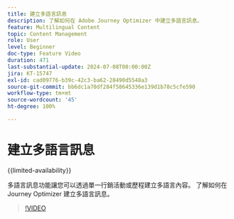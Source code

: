 ```yaml
---
title: 建立多語言訊息
description: 了解如何在 Adobe Journey Optimizer 中建立多語言訊息。
feature: Multilingual Content
topic: Content Management
role: User
level: Beginner
doc-type: Feature Video
duration: 471
last-substantial-update: 2024-07-08T00:00:00Z
jira: KT-15747
exl-id: cad09776-b39c-42c3-ba62-28490d5548a3
source-git-commit: bb6dc1a70df284f58645336e139d1b78c5cfe590
workflow-type: tm+mt
source-wordcount: '45'
ht-degree: 100%

---
```


# 建立多語言訊息

{{limited-availability}}

多語言訊息功能讓您可以透過單一行銷活動或歷程建立多語言內容。 了解如何在 Journey Optimizer 建立多語言訊息。

>[!VIDEO](https://video.tv.adobe.com/v/3430921/?learn=on)
